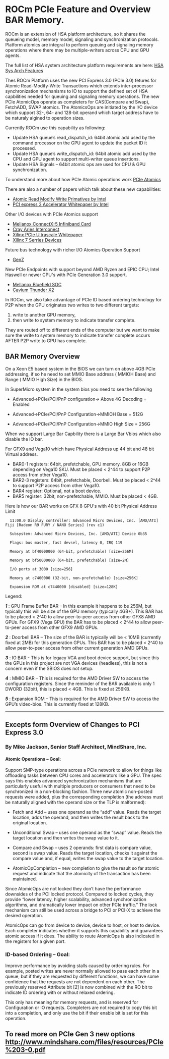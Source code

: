 # ROCm PCIe Feature and Overview BAR Memory. 

ROCm is an extension of  HSA platform architecture, so it shares the queueing model, memory model, signaling and synchronization protocols. Platform atomics are integral to perform queuing and signaling memory operations where there may be multiple-writers across CPU and GPU agents. 

The full list of HSA system architecture platform requirements are here: [HSA Sys Arch Features](http://www.hsafoundation.com/html/HSA_Library.htm#SysArch/Topics/01_Overview/list_of_requirements.htm)

Thes ROCm Platform uses the new PCI Express 3.0 (PCIe 3.0)  fetures for Atomic Read-Modify-Write Transactions which extends inter-processor synchronization mechanisms to IO to support the defined set of HSA capbilities needed for queuing and signaling memory operations. The new PCIe AtomicOps operate as completers for CAS(Compare and Swap), FetchADD, SWAP atomics. The AtomicsOps are initiated by the I/O device which support 32-, 64- and 128-bit operand which target address have to be naturaly algined to operation sizes.  

Currently ROCm use this capability as following:

- Update HSA queue’s read_dispatch_id: 64bit atomic add used by the command processor on the GPU agent to update the packet ID it processed.
- Update HSA queue’s write_dispatch_id: 64bit atomic add used by the CPU and GPU agent to support multi-writer queue insertions.
- Update HSA Signals – 64bit atomic ops are used for CPU & GPU synchronization.

To understand more about how PCIe Atomic operations work  [PCIe Atomics](https://pcisig.com/sites/default/files/specification_documents/ECN_Atomic_Ops_080417.pdf)

There are also a number of papers which talk about these new capabilities:
- [Atomic Read Modify Write Primatives by Intel](https://www.intel.es/content/dam/doc/white-paper/atomic-read-modify-write-primitives-i-o-devices-paper.pdf)
- [PCI express 3 Accelerator Whitepaper by Intel](https://www.intel.sg/content/dam/doc/white-paper/pci-express3-accelerator-white-paper.pdf)

Other I/O devices with PCIe Atomics support 
- [Mellanox ConnectX-5 Infiniband Card](http://www.mellanox.com/related-docs/prod_adapter_cards/PB_ConnectX-5_VPI_Card.pdf)
- [Cray Aries Interconect](http://www.hoti.org/hoti20/slides/Bob_Alverson.pdf)
- [Xilinx PCIe Ultrascale Whitepaper](https://www.xilinx.com/support/documentation/white_papers/wp464-PCIe-ultrascale.pdf)
- [Xilinx 7 Serries Devices](https://www.xilinx.com/support/documentation/ip_documentation/pcie_7x/v3_1/pg054-7series-pcie.pdf)

Future bus technology with richer I/O  Atomics Operation Support 
- [GenZ](http://genzconsortium.org/faq/gen-z-technology/#33)

New PCIe Endpoints with support beyond AMD Ryzen and EPIC CPU; Intel Haswell or newer CPU's with PCIe Generation 3.0 support. 
- [Mellanox Bluefield SOC](http://www.mellanox.com/related-docs/npu-multicore-processors/PB_Bluefield_SoC.pdf)
- [Cavium Thunder X2](http://www.cavium.com/ThunderX2_ARM_Processors.html) 


In ROCm, we also take advantage of PCIe ID based ordering technology for P2P when the GPU originates two writes to two different targets:  

1. write to another GPU memory, 
2. then write to system memory to indicate transfer complete. 

They are routed off to different ends of the computer but we want to make sure the write to system memory to indicate transfer complete occurs AFTER P2P write to GPU has complete. 

## BAR Memory Overview 

On a Xeon E5 based system in the BIOS  we can turn on above 4GB PCIe addressing, if so he need to set MMIO Base address ( MMIOH Base) and Range ( MMIO High Size)  in the BIOS.
 
In SuperMicro system in the system bios you need to see the following

- Advanced->PCIe/PCI/PnP configuration-> Above 4G Decoding = Enabled
 
- Advanced->PCIe/PCI/PnP Configuration->MMIOH Base = 512G
 
- Advanced->PCIe/PCI/PnP Configuration->MMIO High Size = 256G
 
When we support Large Bar Capbility there is a  Large Bar Vbios which also disable the IO bar.  


For GFX9 and Vega10 which have Physical Address up 44 bit and 48 bit Virtual address.
 
- BAR0-1 registers: 64bit, prefetchable, GPU memory. 8GB or 16GB depending on Vega10 SKU. Must be placed < 2^44 to support P2P access from other Vega10.
- BAR2-3 registers: 64bit, prefetchable, Doorbell. Must be placed < 2^44 to support P2P access from other Vega10.
- BAR4 register: Optional, not a boot device.
- BAR5 register: 32bit, non-prefetchable, MMIO. Must be placed < 4GB.
 
 
Here is how our BAR works on GFX 8 GPU's with 40 bit Physical Address Limit
 
      11:00.0 Display controller: Advanced Micro Devices, Inc. [AMD/ATI] Fiji [Radeon R9 FURY / NANO Series] (rev c1)

      Subsystem: Advanced Micro Devices, Inc. [AMD/ATI] Device 0b35
        
      Flags: bus master, fast devsel, latency 0, IRQ 119
        
      Memory at bf40000000 (64-bit, prefetchable) [size=256M]
       
      Memory at bf50000000 (64-bit, prefetchable) [size=2M]
       
      I/O ports at 3000 [size=256]
       
      Memory at c7400000 (32-bit, non-prefetchable) [size=256K]
       
      Expansion ROM at c7440000 [disabled] [size=128K]
 
Legend: 

___1___ : GPU Frame Buffer BAR – In this example it happens to be 256M, but typically this will be size of the GPU memory (typically 4GB+). This BAR has to be placed < 2^40 to allow peer-to-peer access from other GFX8 AMD GPUs. For GFX9 (Vega GPU) the BAR has to be placed < 2^44 to allow peer-to-peer access from other GFX9 AMD GPUs. 
 
___2___ : Doorbell BAR – The size of the BAR is typically will be < 10MB (currently fixed at 2MB) for this generation GPUs. This BAR has to be placed < 2^40 to allow peer-to-peer access from other current generation AMD GPUs.
 
___3___ : IO BAR - This is for legacy VGA and boot device support, but since this the GPUs in this project are not VGA devices (headless), this is not a concern even if the SBIOS does not setup. 
 
___4___ : MMIO BAR – This is required for the AMD Driver SW to access the configuration registers. Since the reminder of the BAR available is only 1 DWORD (32bit), this is placed < 4GB. This is fixed at 256KB.
 
___5___ : Expansion ROM – This is required for the AMD Driver SW to access the GPU’s video-bios. This is currently fixed at 128KB.
 
-------------------------------------------------------------------------------------------------
## Excepts form Overview of Changes to PCI Express 3.0

### By Mike Jackson, Senior Staff Architect, MindShare, Inc.

#### Atomic Operations – Goal: 

Support SMP-type operations across a PCIe network to allow for things like offloading tasks between CPU cores and accelerators like a GPU. The spec says this enables advanced synchronization mechanisms that are particularly useful with multiple producers or consumers that need to be synchronized in a non-blocking fashion. Three new atomic non-posted requests were added, plus the corresponding completion (the address must be naturally aligned with the operand size or the TLP is malformed):

- Fetch and Add – uses one operand as the “add” value. Reads the target location, adds the operand, and then writes the result back to the original location.

- Unconditional Swap – uses one operand as the “swap” value. Reads the target location and then writes the swap value to it.

- Compare and Swap – uses 2 operands: first data is compare value, second is swap value. Reads the target location, checks it against the compare value and, if equal, writes the swap value to the target location.

- AtomicOpCompletion – new completion to give the result so far atomic request and indicate that the atomicity of the transaction has been maintained.

Since AtomicOps are not locked they don’t have the performance downsides of the PCI locked protocol. Compared to locked cycles, they provide “lower latency, higher scalability, advanced synchronization algorithms, and dramatically lower impact on other PCIe traffic.” The lock mechanism can still be used across a bridge to PCI or PCI-X to achieve the desired operation.

AtomicOps can go from device to device, device to host, or host to device. Each completer indicates whether it supports this capability and guarantees atomic access if it does. The ability to route AtomicOps is also indicated in the registers for a given port.

### ID-based Ordering – Goal: 

Improve performance by avoiding stalls caused by ordering rules. For example, posted writes are never normally allowed to pass each other in a queue, but if they are requested by different functions, we can have some confidence that the requests are not dependent on each other. The previously reserved Attribute bit [2] is now combined with the RO bit to indicate ID ordering with or without relaxed ordering. 

This only has meaning for memory requests, and is reserved for Configuration or IO requests. Completers are not required to copy this bit into a completion, and only use the bit if their enable bit is set for this operation.

To read more on PCIe Gen 3 new options http://www.mindshare.com/files/resources/PCIe%203-0.pdf 
-------------------------------------------------------------------------------------------------

